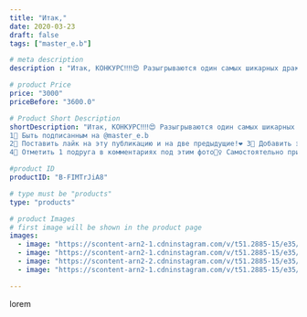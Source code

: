 ```yaml
---
title: "Итак,"
date: 2020-03-23
draft: false
tags: ["master_e.b"]

# meta description
description : "Итак, КОНКУРС‼‼😍 Разыгрываются один самых шикарных драконов из новой коллекции‼ . ✅Изготовлен из натурально кожи на проволочном каркасе. Хит продаж😍😍!! А теперь"

# product Price
price: "3000"
priceBefore: "3600.0"

# Product Short Description
shortDescription: "Итак, КОНКУРС‼‼😍 Разыгрываются один самых шикарных драконов из новой коллекции‼ . ✅Изготовлен из натурально кожи на проволочном каркасе. Хит продаж😍😍!! А теперь, условия🥰‼ ЧИТАЕМ ВНИМАТЕЛЬНО: 
1⃣ Быть подписанным на @master_e.b 
2⃣ Поставить лайк на эту публикацию и на две предыдущие!❤ 3⃣ Добавить эту публикацию к себе в сторис‼ и отметить @master_e.b 
4⃣ Отметить 1 подруга в комментариях под этим фото👯♀️ Самостоятельно присвойте номер (по порядку), Количество номерков не ограничено, новый друг=новый номер. (Нельзя отмечать магазины, блогеров с подписчиками более 50 тысяч) ‼‼СТОП КОНКУРСА 5 апреля 2020 года с помощью генератора случайных чисел в 19//-00 в прямом эфире‼‼‼ Доставка за счёт победителя ✈⠀⠀ Всем удачи!!! 😍"

#product ID
productID: "B-FIMTrJiA8"

# type must be "products"
type: "products"

# product Images
# first image will be shown in the product page
images:
  - image: "https://scontent-arn2-1.cdninstagram.com/v/t51.2885-15/e35/90485684_130067965234977_8178256533747317244_n.jpg?_nc_ht=scontent-arn2-1.cdninstagram.com&_nc_cat=109&_nc_ohc=Py8YR21B-Z8AX-OBZYK&se=7&tp=1&oh=261e751d4c7daec7917db3d1dcfb8f17&oe=60611442&ig_cache_key=MjI3MTI1NzYxMjk3MjgxMjI1Mw%3D%3D.2"
  - image: "https://scontent-arn2-1.cdninstagram.com/v/t51.2885-15/e35/90402106_2618433538392483_5364922469606907448_n.jpg?_nc_ht=scontent-arn2-1.cdninstagram.com&_nc_cat=103&_nc_ohc=NI0UZKkaPdcAX835yk4&se=7&tp=1&oh=9f7c36129ffccd1b28758bedc8400416&oe=60605449&ig_cache_key=MjI3MTI1NzYxMzA4MTgxODk3Nw%3D%3D.2"
  - image: "https://scontent-arn2-2.cdninstagram.com/v/t51.2885-15/e35/90408396_592244464968576_6216140143820690801_n.jpg?_nc_ht=scontent-arn2-2.cdninstagram.com&_nc_cat=100&_nc_ohc=BMo-O8VbN1QAX_fasng&se=7&tp=1&oh=7572ef4d99f4eb0d44b15f3c54d92ed6&oe=60614AF2&ig_cache_key=MjI3MTI1NzYxMjk4OTcyNjgwMw%3D%3D.2"
  - image: "https://scontent-arn2-1.cdninstagram.com/v/t51.2885-15/e35/90745091_1322907871237300_1502258911152459671_n.jpg?_nc_ht=scontent-arn2-1.cdninstagram.com&_nc_cat=104&_nc_ohc=cH4k_tdLwGYAX_fLt3r&se=7&tp=1&oh=606f15df3dcba908988bfc076927495e&oe=605DCA8B&ig_cache_key=MjI3MTI1NzYxMjk5ODExOTA4NA%3D%3D.2"

---
```

lorem
